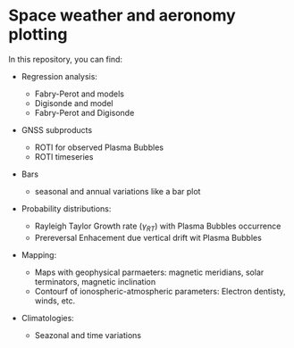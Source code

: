 # Space weather and aeronomy plotting

In this repository, you can find:

- Regression analysis:
  - Fabry-Perot and models
  - Digisonde and model
  - Fabry-Perot and Digisonde

- GNSS subproducts
  - ROTI for observed Plasma Bubbles 
  - ROTI timeseries 

- Bars
  - seasonal and annual variations like a bar plot

- Probability distributions:
  - Rayleigh Taylor Growth rate ($\gamma_{RT}$) with Plasma Bubbles occurrence
  - Prereversal Enhacement due vertical drift wit Plasma Bubbles

- Mapping:
  - Maps with geophysical parmaeters: magnetic meridians, solar terminators, magnetic inclination
  - Contourf of ionospheric-atmospheric parameters: Electron dentisty, winds, etc.

- Climatologies:
  - Seazonal and time variations
